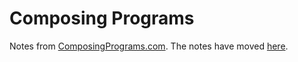 Composing Programs
==================

Notes from [ComposingPrograms.com](http://composingprograms.com/). The notes have moved [here](http://codeselfstudy.com/wiki/Composing_Programs).

